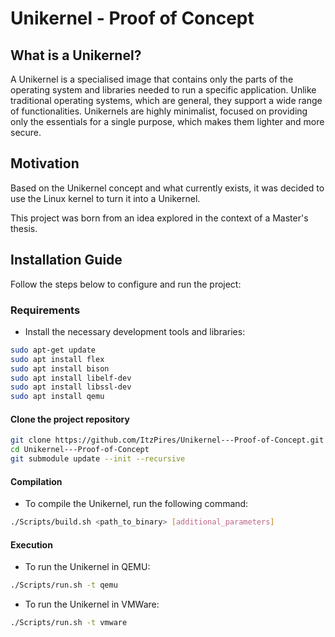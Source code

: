 # Unikernel - Proof of Concept

## What is a Unikernel?

A Unikernel is a specialised image that contains only the parts of the operating system and libraries needed to run a specific application. Unlike traditional operating systems, which are general, they support a wide range of functionalities. Unikernels are highly minimalist, focused on providing only the essentials for a single purpose, which makes them lighter and more secure.

## Motivation

Based on the Unikernel concept and what currently exists, it was decided to use the Linux kernel to turn it into a Unikernel.

This project was born from an idea explored in the context of a Master's thesis.

## Installation Guide

Follow the steps below to configure and run the project:

### Requirements
- Install the necessary development tools and libraries:
```bash
sudo apt-get update
sudo apt install flex
sudo apt install bison
sudo apt install libelf-dev
sudo apt install libssl-dev
sudo apt install qemu
```

#### Clone the project repository
```bash
git clone https://github.com/ItzPires/Unikernel---Proof-of-Concept.git
cd Unikernel---Proof-of-Concept
git submodule update --init --recursive
```

#### Compilation
-  To compile the Unikernel, run the following command:
```bash
./Scripts/build.sh <path_to_binary> [additional_parameters]
```

#### Execution
- To run the Unikernel in QEMU:
```bash
./Scripts/run.sh -t qemu
```
- To run the Unikernel in VMWare:
```bash
./Scripts/run.sh -t vmware
```
